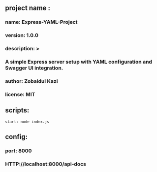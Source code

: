 ## project name :
 ### name: Express-YAML-Project
 ### version: 1.0.0
 ### description: >
  ### A simple Express server setup with YAML configuration and Swagger UI integration.
###  author: Zobaidul Kazi
###  license: MIT

## scripts:
 
  ```npm
  start: node index.js
```
  

## config:
###  port: 8000
###  HTTP://localhost:8000/api-docs
